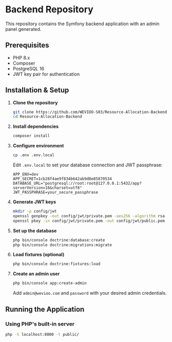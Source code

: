 # Backend Repository

This repository contains the Symfony backend application with an admin panel generated.

## Prerequisites

- PHP 8.x
- Composer
- PostgreSQL 16
- JWT key pair for authentication

## Installation & Setup

1. **Clone the repository**
   ```bash
   git clone https://github.com/WEVIOO-S03/Resource-Allocation-Backend.git
   cd Resource-Allocation-Backend
   ```

2. **Install dependencies**
   ```bash
   composer install
   ```

3. **Configure environment**
   ```bash
   cp .env .env.local
   ```
   
   Edit `.env.local` to set your database connection and JWT passphrase:
   ```
   APP_ENV=dev
   APP_SECRET=1cb28f4ae9f834b642ab9d8e85870534
   DATABASE_URL="postgresql://root:root@127.0.0.1:5432/app?serverVersion=16&charset=utf8"
   JWT_PASSPHRASE=your_secure_passphrase
   ```

4. **Generate JWT keys**
   ```bash
   mkdir -p config/jwt
   openssl genpkey -out config/jwt/private.pem -aes256 -algorithm rsa -pkeyopt rsa_keygen_bits:4096
   openssl pkey -in config/jwt/private.pem -out config/jwt/public.pem -pubout
   ```

5. **Set up the database**
   ```bash
   php bin/console doctrine:database:create
   php bin/console doctrine:migrations:migrate
   ```

6. **Load fixtures (optional)**
   ```bash
   php bin/console doctrine:fixtures:load
   ```

7. **Create an admin user**
   ```bash
   php bin/console app:create-admin 
   ```
   Add `admin@wevioo.com` and `password` with your desired admin credentials.

## Running the Application

### Using PHP's built-in server
```bash
php -S localhost:8000 -t public/
```
